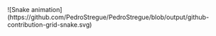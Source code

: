 
<div>
![Snake animation](https://github.com/PedroStregue/PedroStregue/blob/output/github-contribution-grid-snake.svg)
</div>  

